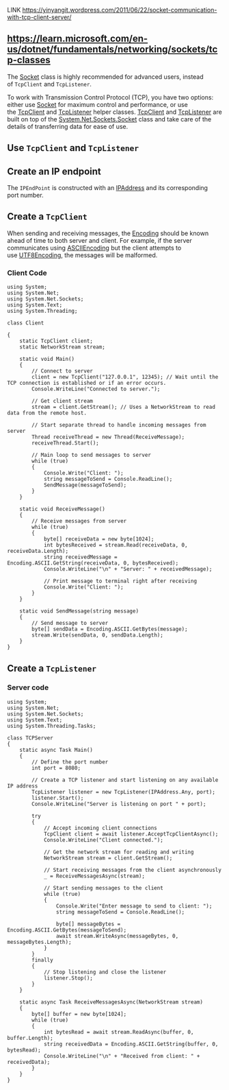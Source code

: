 
LINK
https://yinyangit.wordpress.com/2011/06/22/socket-communication-with-tcp-client-server/

https://learn.microsoft.com/en-us/dotnet/fundamentals/networking/sockets/tcp-classes
---

The [Socket](https://learn.microsoft.com/en-us/dotnet/api/system.net.sockets.socket) class is highly recommended for advanced users, instead of `TcpClient` and `TcpListener`.

To work with Transmission Control Protocol (TCP), you have two options: either use [Socket](https://learn.microsoft.com/en-us/dotnet/api/system.net.sockets.socket) for maximum control and performance, or use the [TcpClient](https://learn.microsoft.com/en-us/dotnet/api/system.net.sockets.tcpclient) and [TcpListener](https://learn.microsoft.com/en-us/dotnet/api/system.net.sockets.tcplistener) helper classes. [TcpClient](https://learn.microsoft.com/en-us/dotnet/api/system.net.sockets.tcpclient) and [TcpListener](https://learn.microsoft.com/en-us/dotnet/api/system.net.sockets.tcplistener) are built on top of the [System.Net.Sockets.Socket](https://learn.microsoft.com/en-us/dotnet/api/system.net.sockets.socket) class and take care of the details of transferring data for ease of use.


## Use `TcpClient` and `TcpListener`

## Create an IP endpoint
The `IPEndPoint` is constructed with an [IPAddress](https://learn.microsoft.com/en-us/dotnet/api/system.net.ipaddress) and its corresponding port number.

## Create a `TcpClient`
When sending and receiving messages, the [Encoding](https://learn.microsoft.com/en-us/dotnet/api/system.text.encoding) should be known ahead of time to both server and client. For example, if the server communicates using [ASCIIEncoding](https://learn.microsoft.com/en-us/dotnet/api/system.text.asciiencoding) but the client attempts to use [UTF8Encoding](https://learn.microsoft.com/en-us/dotnet/api/system.text.utf8encoding), the messages will be malformed.

### Client Code
```CSharp
using System;
using System.Net;
using System.Net.Sockets;
using System.Text;
using System.Threading;

class Client

{
    static TcpClient client;
    static NetworkStream stream;

    static void Main()
    {
        // Connect to server
        client = new TcpClient("127.0.0.1", 12345); // Wait until the TCP connection is established or if an error occurs.
        Console.WriteLine("Connected to server.");

        // Get client stream
        stream = client.GetStream(); // Uses a NetworkStream to read data from the remote host.

        // Start separate thread to handle incoming messages from server
        Thread receiveThread = new Thread(ReceiveMessage);
        receiveThread.Start();

        // Main loop to send messages to server
        while (true)
        {
            Console.Write("Client: ");
            string messageToSend = Console.ReadLine();
            SendMessage(messageToSend);
        }
    }

    static void ReceiveMessage()
    {
        // Receive messages from server
        while (true)
        {
            byte[] receiveData = new byte[1024];
            int bytesReceived = stream.Read(receiveData, 0, receiveData.Length);
            string receivedMessage = Encoding.ASCII.GetString(receiveData, 0, bytesReceived);
            Console.WriteLine("\n" + "Server: " + receivedMessage);

            // Print message to terminal right after receiving
            Console.Write("Client: ");
        }
    }

    static void SendMessage(string message)
    {
        // Send message to server
        byte[] sendData = Encoding.ASCII.GetBytes(message);
        stream.Write(sendData, 0, sendData.Length);
    }
}
```



## Create a `TcpListener`

### Server code
```CSharp
using System;
using System.Net;
using System.Net.Sockets;
using System.Text;
using System.Threading.Tasks;

class TCPServer
{
    static async Task Main()
    {
        // Define the port number
        int port = 8080;

        // Create a TCP listener and start listening on any available IP address
        TcpListener listener = new TcpListener(IPAddress.Any, port);
        listener.Start();
        Console.WriteLine("Server is listening on port " + port);

        try
        {
            // Accept incoming client connections
            TcpClient client = await listener.AcceptTcpClientAsync();
            Console.WriteLine("Client connected.");

            // Get the network stream for reading and writing
            NetworkStream stream = client.GetStream();

            // Start receiving messages from the client asynchronously
            _ = ReceiveMessagesAsync(stream);

            // Start sending messages to the client
            while (true)
            {
                Console.Write("Enter message to send to client: ");
                string messageToSend = Console.ReadLine();

                byte[] messageBytes = Encoding.ASCII.GetBytes(messageToSend);
                await stream.WriteAsync(messageBytes, 0, messageBytes.Length);
            }
        }
        finally
        {
            // Stop listening and close the listener
            listener.Stop();
        }
    }

    static async Task ReceiveMessagesAsync(NetworkStream stream)
    {
        byte[] buffer = new byte[1024];
        while (true)
        {
            int bytesRead = await stream.ReadAsync(buffer, 0, buffer.Length);
            string receivedData = Encoding.ASCII.GetString(buffer, 0, bytesRead);
            Console.WriteLine("\n" + "Received from client: " + receivedData);
        }
    }
}

```

